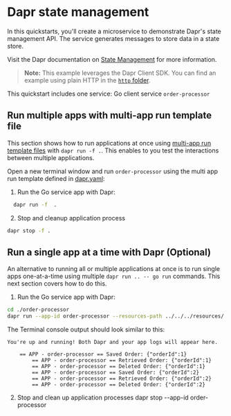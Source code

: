 # Dapr state management

In this quickstarts, you'll create a microservice to demonstrate Dapr's state management API. The service generates messages to store data in a state store.

Visit the Dapr documentation on [State Management](https://docs.dapr.io/developing-applications/building-blocks/state-management/) for more information.

> **Note:** This example leverages the Dapr Client SDK. You can find an example using plain HTTP in the [`http` folder](../http/).

This quickstart includes one service: Go client service `order-processor`

## Run multiple apps with multi-app run template file

This section shows how to run applications at once using [multi-app run template files](https://docs.dapr.io/developing-applications/local-development/multi-app-dapr-run/multi-app-overview/) with `dapr run -f .`.  This enables to you test the interactions between multiple applications.

Open a new terminal window and run  `order-processor` using the multi app run template defined in [dapr.yaml](./dapr.yaml):

1. Run the Go service app with Dapr:

<!-- STEP
name: Run order-processor service
expected_stdout_lines:
  - '== APP - order-processor == Retrieved Order: {"orderId":1}'
  - '== APP - order-processor == Retrieved Order: {"orderId":2}'
  - "Exited App successfully"
expected_stderr_lines:
output_match_mode: substring
match_order: none
background: false
sleep: 15
-->

```bash
  dapr run -f  .
```

<!-- END_STEP -->

2. Stop and cleanup application process

<!-- STEP
name: Stop multi-app run 
sleep: 5
-->

```bash
dapr stop -f .
```
<!-- END_STEP -->

## Run a single app at a time with Dapr (Optional)

An alternative to running all or multiple applications at once is to run single apps one-at-a-time using multiple `dapr run .. -- go run` commands.  This next section covers how to do this.

1. Run the Go service app with Dapr:

<!-- STEP
name: Run order-processor service
expected_stdout_lines:
  - '== APP == Retrieved Order: {"orderId":1}'
  - '== APP == Retrieved Order: {"orderId":2}'
  - "Exited App successfully"
expected_stderr_lines:
output_match_mode: substring
match_order: none
background: true
sleep: 15
-->

```bash
cd ./order-processor
dapr run --app-id order-processor --resources-path ../../../resources/ -- go run .
```

The Terminal console output should look similar to this:

```text
You're up and running! Both Dapr and your app logs will appear here.

    == APP - order-processor == Saved Order: {"orderId":1}
		== APP - order-processor == Retrieved Order: {"orderId":1}
		== APP - order-processor == Deleted Order: {"orderId":1}
		== APP - order-processor == Saved Order: {"orderId":2}
		== APP - order-processor == Retrieved Order: {"orderId":2}
		== APP - order-processor == Deleted Order: {"orderId":2}
```

2. Stop and clean up application processes
dapr stop --app-id order-processor

<!-- END_STEP -->
